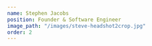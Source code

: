 ```yaml
---
name: Stephen Jacobs
position: Founder & Software Engineer
image_path: "/images/steve-headshot2crop.jpg"
order: 2
---
```

